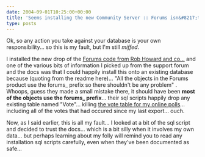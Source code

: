 ```yaml
---
date: 2004-09-01T10:25:00+00:00
title: 'Seems installing the new Community Server :: Forums isn&#8217;t as &#8216;isolated&#8217; as its documentation claims&#8230;'
type: posts
---
```

Ok, so any action you take against your database is your own responsibility... so this is my fault, but I'm still _miffed_.

I installed the new drop of the [Forums code from Rob Howard and co...](http://www.telligentsystems.com/Solutions/Forums/) and one of the various bits of information I picked up from the support forum and the docs was that I could happily install this onto an existing database because (quoting from the readme here)... "All the objects in the Forums product use the forums_ prefix so there shouldn't be any problem" . Whoops, guess they made a small mistake there, it should have been **most of the objects use the forums_ prefix**... their sql scripts happily drop any existing table named "Vote"... killing [the vote table for my online polls](http://msdn.microsoft.com/vbasic/using/columns/code4fun/default.aspx?pull=/library/en-us/dncodefun/html/code4fun08032004.asp)... including all of the votes that had occured since my last export... ouch.

Now, as I said earlier, this is all my fault... I looked at a bit of the sql script and decided to trust the docs... which is a bit silly when it involves my own data... but perhaps learning about my folly will remind you to read any installation sql scripts carefully, even when they've been documented as safe...
